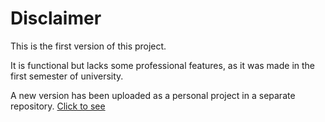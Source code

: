 # Disclaimer

This is the first version of this project.

It is functional but lacks some professional features, as it was made in the first semester of university.

A new version has been uploaded as a personal project in a separate repository. [Click to see](https://github.com/mihaibalau/Gentlix-Bank)
